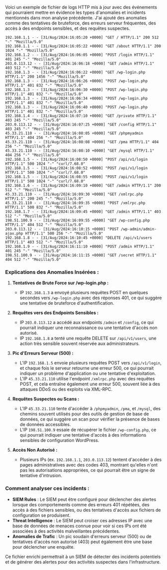 Voici un exemple de fichier de logs HTTP mis à jour avec des événements qui pourraient mettre en évidence les types d'anomalies et incidents mentionnés dans mon analyse précédente. J'ai ajouté des anomalies comme des tentatives de bruteforce, des erreurs serveur fréquentes, des accès à des endpoints sensibles, et des requêtes suspectes.

```plaintext
192.168.1.1 - - [31/Aug/2024:16:05:20 +0000] "GET / HTTP/1.1" 200 512 "-" "Mozilla/5.0"
192.168.1.1 - - [31/Aug/2024:16:05:22 +0000] "GET /about HTTP/1.1" 200 1024 "-" "Mozilla/5.0"
192.168.1.2 - - [31/Aug/2024:16:06:05 +0000] "POST /login HTTP/1.1" 401 245 "-" "Mozilla/5.0"
203.0.113.12 - - [31/Aug/2024:16:06:18 +0000] "GET /admin HTTP/1.1" 403 512 "-" "Mozilla/5.0"
192.168.1.3 - - [31/Aug/2024:16:06:22 +0000] "GET /wp-login.php HTTP/1.1" 200 1456 "-" "Mozilla/5.0"
192.168.1.3 - - [31/Aug/2024:16:06:26 +0000] "POST /wp-login.php HTTP/1.1" 401 832 "-" "Mozilla/5.0"
192.168.1.3 - - [31/Aug/2024:16:06:30 +0000] "POST /wp-login.php HTTP/1.1" 401 832 "-" "Mozilla/5.0"
192.168.1.3 - - [31/Aug/2024:16:06:34 +0000] "POST /wp-login.php HTTP/1.1" 401 832 "-" "Mozilla/5.0"
192.168.1.3 - - [31/Aug/2024:16:06:40 +0000] "POST /wp-login.php HTTP/1.1" 401 832 "-" "Mozilla/5.0"
192.168.1.4 - - [31/Aug/2024:16:07:10 +0000] "GET /private HTTP/1.1" 403 245 "-" "Mozilla/5.0"
203.0.113.12 - - [31/Aug/2024:16:07:25 +0000] "GET /config HTTP/1.1" 403 245 "-" "Mozilla/5.0"
45.33.21.110 - - [31/Aug/2024:16:08:05 +0000] "GET /phpmyadmin HTTP/1.1" 404 256 "-" "Mozilla/5.0"
45.33.21.110 - - [31/Aug/2024:16:08:08 +0000] "GET /pma HTTP/1.1" 404 256 "-" "Mozilla/5.0"
45.33.21.110 - - [31/Aug/2024:16:08:10 +0000] "GET /mysql HTTP/1.1" 404 256 "-" "Mozilla/5.0"
192.168.1.5 - - [31/Aug/2024:16:08:50 +0000] "POST /api/v1/login HTTP/1.1" 500 1024 "-" "curl/7.68.0"
192.168.1.5 - - [31/Aug/2024:16:08:52 +0000] "POST /api/v1/login HTTP/1.1" 500 1024 "-" "curl/7.68.0"
192.168.1.5 - - [31/Aug/2024:16:08:55 +0000] "POST /api/v1/login HTTP/1.1" 500 1024 "-" "curl/7.68.0"
192.168.1.6 - - [31/Aug/2024:16:09:10 +0000] "GET /admin HTTP/1.1" 200 512 "-" "Mozilla/5.0"
45.33.21.110 - - [31/Aug/2024:16:09:30 +0000] "GET /xmlrpc.php HTTP/1.1" 200 245 "-" "Mozilla/5.0"
45.33.21.110 - - [31/Aug/2024:16:09:35 +0000] "POST /xmlrpc.php HTTP/1.1" 500 832 "-" "Mozilla/5.0"
192.168.1.7 - - [31/Aug/2024:16:09:45 +0000] "GET /admin HTTP/1.1" 403 512 "-" "Mozilla/5.0"
198.51.100.9 - - [31/Aug/2024:16:09:55 +0000] "GET /wp-config.php HTTP/1.1" 404 512 "-" "Mozilla/5.0"
203.0.113.12 - - [31/Aug/2024:16:10:15 +0000] "POST /wp-admin/admin-ajax.php HTTP/1.1" 500 256 "-" "Mozilla/5.0"
192.168.1.8 - - [31/Aug/2024:16:10:45 +0000] "DELETE /api/v1/users HTTP/1.1" 403 512 "-" "Mozilla/5.0"
192.168.1.9 - - [31/Aug/2024:16:11:10 +0000] "POST /admin HTTP/1.1" 401 245 "-" "Mozilla/5.0"
198.51.100.9 - - [31/Aug/2024:16:11:15 +0000] "GET /secret HTTP/1.1" 404 512 "-" "Mozilla/5.0"
```

### Explications des Anomalies Insérées :

1. **Tentatives de Brute Force sur /wp-login.php :**
   - IP `192.168.1.3` a envoyé plusieurs requêtes POST en quelques secondes vers `/wp-login.php` avec des réponses 401, ce qui suggère une tentative de bruteforce d'authentification.

2. **Requêtes vers des Endpoints Sensibles :**
   - IP `203.0.113.12` a accédé aux endpoints `/admin` et `/config`, ce qui pourrait indiquer une reconnaissance ou une tentative d'accès non autorisé.
   - IP `192.168.1.8` a tenté une requête DELETE sur `/api/v1/users`, une action très sensible souvent réservée aux administrateurs.

3. **Pic d'Erreurs Serveur (500) :**
   - L'IP `192.168.1.5` envoie plusieurs requêtes POST vers `/api/v1/login`, et chaque fois le serveur retourne une erreur 500, ce qui pourrait indiquer un problème d'application ou une tentative d'exploitation.
   - L'IP `45.33.21.110` utilise l'endpoint `/xmlrpc.php` avec des requêtes POST, et cela entraîne également une erreur 500, souvent liée à des attaques DDoS ou des exploits via XML-RPC.

4. **Requêtes Suspectes ou Scans :**
   - L'IP `45.33.21.110` tente d'accéder à `/phpmyadmin`, `/pma`, et `/mysql`, des chemins souvent utilisés pour des outils de gestion de base de données, ce qui suggère un scan pour vérifier la présence de bases de données accessibles.
   - L'IP `198.51.100.9` essaie de récupérer le fichier `/wp-config.php`, ce qui pourrait indiquer une tentative d'accès à des informations sensibles de configuration WordPress.

5. **Accès Non Autorisé :**
   - Plusieurs IPs (ex. `192.168.1.1`, `203.0.113.12`) tentent d'accéder à des pages administratives avec des codes 403, montrant qu'elles n'ont pas les autorisations appropriées, ce qui pourrait être un signe de tentative d'intrusion.

### Comment analyser ces incidents :

- **SIEM Rules** : Le SIEM peut être configuré pour déclencher des alertes lorsque des comportements comme des erreurs 401 répétées, des accès à des fichiers sensibles, ou des tentatives d'accès aux fichiers de configuration se produisent.
- **Threat Intelligence** : Le SIEM peut croiser ces adresses IP avec une base de données de menaces connue pour voir si ces IPs ont été associées à des activités malveillantes précédentes.
- **Anomalies de Trafic** : Un pic soudain d'erreurs serveur (500) ou de tentatives d'accès non autorisé (403) peut également être une base pour déclencher une enquête.

Ce fichier enrichi permettrait à un SIEM de détecter des incidents potentiels et de générer des alertes pour des activités suspectes dans l'infrastructure.